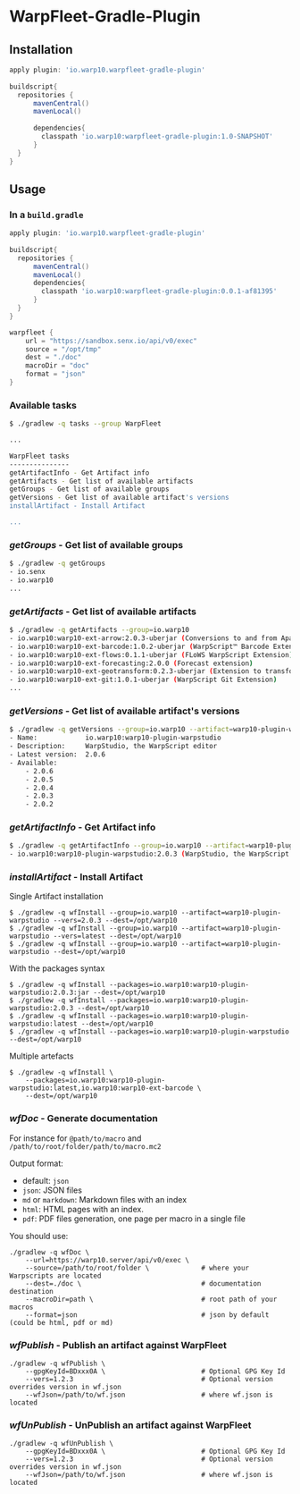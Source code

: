 # WarpFleet-Gradle-Plugin

## Installation

```groovy
apply plugin: 'io.warp10.warpfleet-gradle-plugin'
 
buildscript{
  repositories {
      mavenCentral()
      mavenLocal()
 
      dependencies{
        classpath 'io.warp10:warpfleet-gradle-plugin:1.0-SNAPSHOT'
      }
  }
}
```


## Usage

### In a `build.gradle`  

````groovy
apply plugin: 'io.warp10.warpfleet-gradle-plugin'
 
buildscript{
  repositories {
      mavenCentral()
      mavenLocal() 
      dependencies{
        classpath 'io.warp10:warpfleet-gradle-plugin:0.0.1-af81395'
      }
  }  
}

warpfleet {
    url = "https://sandbox.senx.io/api/v0/exec" 
    source = "/opt/tmp" 
    dest = "./doc" 
    macroDir = "doc"
    format = "json"
}
````

### Available tasks

```bash
$ ./gradlew -q tasks --group WarpFleet

...

WarpFleet tasks
---------------
getArtifactInfo - Get Artifact info
getArtifacts - Get list of available artifacts
getGroups - Get list of available groups
getVersions - Get list of available artifact's versions
installArtifact - Install Artifact

...
```

### *getGroups* - Get list of available groups

```bash
$ ./gradlew -q getGroups 
- io.senx
- io.warp10
...
```

### *getArtifacts* - Get list of available artifacts

```bash
$ ./gradlew -q getArtifacts --group=io.warp10
- io.warp10:warp10-ext-arrow:2.0.3-uberjar (Conversions to and from Apache Arrow streaming format)
- io.warp10:warp10-ext-barcode:1.0.2-uberjar (WarpScript™ Barcode Extension)
- io.warp10:warp10-ext-flows:0.1.1-uberjar (FLoWS WarpScript Extension)
- io.warp10:warp10-ext-forecasting:2.0.0 (Forecast extension)
- io.warp10:warp10-ext-geotransform:0.2.3-uberjar (Extension to transform coordinates from one geographic coordinate system to another. Based on Proj4J.)
- io.warp10:warp10-ext-git:1.0.1-uberjar (WarpScript Git Extension)
...
```


### *getVersions* - Get list of available artifact's versions

```bash
$ ./gradlew -q getVersions --group=io.warp10 --artifact=warp10-plugin-warpstudio
- Name:            io.warp10:warp10-plugin-warpstudio
- Description:     WarpStudio, the WarpScript editor
- Latest version:  2.0.6
- Available:
    - 2.0.6
    - 2.0.5
    - 2.0.4
    - 2.0.3
    - 2.0.2
```

### *getArtifactInfo* - Get Artifact info

```bash
$ ./gradlew -q getArtifactInfo --group=io.warp10 --artifact=warp10-plugin-warpstudio --vers=2.0.3
- io.warp10:warp10-plugin-warpstudio:2.0.3 (WarpStudio, the WarpScript editor)
```

### *installArtifact* - Install Artifact

Single Artifact installation

    $ ./gradlew -q wfInstall --group=io.warp10 --artifact=warp10-plugin-warpstudio --vers=2.0.3 --dest=/opt/warp10
    $ ./gradlew -q wfInstall --group=io.warp10 --artifact=warp10-plugin-warpstudio --vers=latest --dest=/opt/warp10
    $ ./gradlew -q wfInstall --group=io.warp10 --artifact=warp10-plugin-warpstudio --dest=/opt/warp10

With the packages syntax

    $ ./gradlew -q wfInstall --packages=io.warp10:warp10-plugin-warpstudio:2.0.3:jar --dest=/opt/warp10
    $ ./gradlew -q wfInstall --packages=io.warp10:warp10-plugin-warpstudio:2.0.3 --dest=/opt/warp10
    $ ./gradlew -q wfInstall --packages=io.warp10:warp10-plugin-warpstudio:latest --dest=/opt/warp10
    $ ./gradlew -q wfInstall --packages=io.warp10:warp10-plugin-warpstudio --dest=/opt/warp10

Multiple artefacts

    $ ./gradlew -q wfInstall \
        --packages=io.warp10:warp10-plugin-warpstudio:latest,io.warp10:warp10-ext-barcode \
        --dest=/opt/warp10


### *wfDoc* - Generate documentation

For instance for `@path/to/macro` and `/path/to/root/folder/path/to/macro.mc2`

Output format:

- default: `json`
- `json`: JSON files
- `md` or `markdown`: Markdown files with an index
- `html`: HTML pages with an index.
- `pdf`: PDF files generation, one page per macro in a single file


You should use:

    ./gradlew -q wfDoc \
        --url=https://warp10.server/api/v0/exec \ 
        --source=/path/to/root/folder \             # where your Warpscripts are located  
        --dest=./doc \                              # documentation destination
        --macroDir=path \                           # root path of your macros
        --format=json                               # json by default (could be html, pdf or md)

### *wfPublish* - Publish an artifact against WarpFleet

    ./gradlew -q wfPublish \
        --gpgKeyId=BDxxx0A \                        # Optional GPG Key Id
        --vers=1.2.3                                # Optional version overrides version in wf.json
        --wfJson=/path/to/wf.json                   # where wf.json is located

### *wfUnPublish* - UnPublish an artifact against WarpFleet

    ./gradlew -q wfUnPublish \
        --gpgKeyId=BDxxx0A \                        # Optional GPG Key Id
        --vers=1.2.3                                # Optional version overrides version in wf.json
        --wfJson=/path/to/wf.json                   # where wf.json is located
